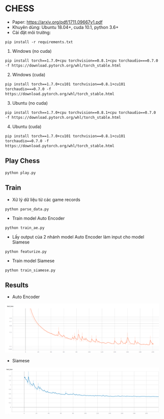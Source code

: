 # CHESS
* Paper: https://arxiv.org/pdf/1711.09667v1.pdf
* Khuyên dùng: Ubuntu 18.04+, cuda 10.1, python 3.6+
* Cài đặt môi trường:
```
pip install -r requirements.txt
```
1. Windows (no cuda)
```
pip install torch==1.7.0+cpu torchvision==0.8.1+cpu torchaudio===0.7.0 -f https://download.pytorch.org/whl/torch_stable.html
```
2. Windows (cuda)
```
pip install torch==1.7.0+cu101 torchvision==0.8.1+cu101 torchaudio===0.7.0 -f https://download.pytorch.org/whl/torch_stable.html
```
3. Ubuntu (no cuda)
```
pip install torch==1.7.0+cpu torchvision==0.8.1+cpu torchaudio==0.7.0 -f https://download.pytorch.org/whl/torch_stable.html
```
4. Ubuntu (cuda)
```
pip install torch==1.7.0+cu101 torchvision==0.8.1+cu101 torchaudio==0.7.0 -f https://download.pytorch.org/whl/torch_stable.html
```
## Play Chess
```
python play.py
```
## Train
* Xử  lý dữ liệu từ các game records
```
python parse_data.py
```
* Train model Auto Encoder 
```
python train_ae.py
```
* Lấy output của 2 nhánh model Auto Encoder làm input cho model Siamese
```
python featurize.py
```
* Train model Siamese
```
python train_siamese.py
```
## Results
* Auto Encoder
<img src='./results/AE.png'/>

* Siamese
<img src='./results/Siamese.png'/>
